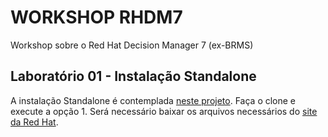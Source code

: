
# WORKSHOP RHDM7
Workshop sobre o Red Hat Decision Manager 7 (ex-BRMS)

## Laboratório 01 - Instalação Standalone
A instalação Standalone é contemplada [neste projeto](https://github.com/kerdlix/rhdm7-install-demo). Faça o clone e execute a opção 1. Será necessário baixar os arquivos necessários do [site da Red Hat](https://access.redhat.com).
